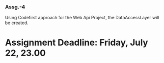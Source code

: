 ### Assg.-4
Using Codefirst approach for the Web Api Project, the DataAccessLayer will be created.
# Assignment Deadline: Friday, July 22, 23.00
